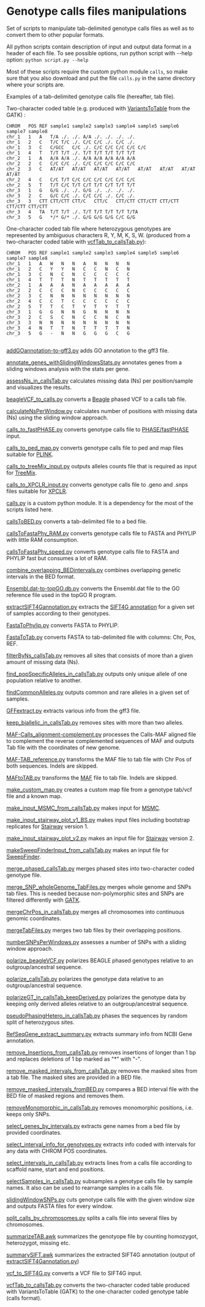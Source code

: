 # Genotype calls files manipulations

Set of scripts to manipulate tab-delimited genotype calls files as well as to convert them to other popular formats.

All python scripts contain description of input and output data format in a header of each file.
To see possible options, run python script with --help option:
`python script.py --help`

Most of these scripts require the custom python module `calls`, so make sure that you also download and put the file `calls.py` in the same directory where your scripts are.

Examples of a tab-delimited genotype calls file (hereafter, tab file).

Two-character coded table (e.g. produced with [VariantsToTable](https://software.broadinstitute.org/gatk/documentation/tooldocs/current/org_broadinstitute_gatk_tools_walkers_variantutils_VariantsToTable.php) from the GATK) :

```
CHROM   POS REF sample1 sample2 sample3 sample4 sample5 sample6 sample7 sample8
chr_1   1   A   T/A ./. ./. A/A ./. ./. ./. ./.
chr_1   2   C   T/C T/C ./. C/C C/C ./. C/C ./.
chr_1   3   C   C/GCC   C/C ./. C/C C/C C/C C/C C/C
chr_1   4   T   T/T T/T ./. T/T T/T T/T T/T T/T
chr_2   1   A   A/A A/A ./. A/A A/A A/A A/A A/A
chr_2   2   C   C/C C/C ./. C/C C/C C/C C/C C/C
chr_2   3   C   AT/AT   AT/AT   AT/AT   AT/AT   AT/AT   AT/AT   AT/AT   AT/AT
chr_2   4   C   C/C T/T C/C C/C C/C C/C C/C C/C
chr_2   5   T   T/T C/C T/T C/T T/T C/T T/T T/T
chr_3   1   G   G/G ./. ./. G/G ./. ./. ./. ./.
chr_3   2   C   G/C C/C ./. C/C C/C ./. C/C ./.
chr_3   3   CTT CTT/CTT CTT/C   CTT/C   CTT/CTT CTT/CTT CTT/CTT CTT/CTT CTT/CTT
chr_3   4   TA  T/T T/T ./. T/T T/T T/T T/T T/TA
chr_3   5   G   */* G/* ./. G/G G/G G/G C/C G/G

```

One-character coded tab file where heterozygous genotypes are represented by ambiguous characters R, Y, M, K, S, W.
(produced from a two-character coded table with [vcfTab_to_callsTab.py](vcfTab_to_callsTab.py)):

```
CHROM   POS REF sample1 sample2 sample3 sample4 sample5 sample6 sample7 sample8
chr_1   1   A   W   N   N   A   N   N   N   N
chr_1   2   C   Y   Y   N   C   C   N   C   N
chr_1   3   C   N   C   N   C   C   C   C   C
chr_1   4   T   T   T   N   T   T   T   T   T
chr_2   1   A   A   A   N   A   A   A   A   A
chr_2   2   C   C   C   N   C   C   C   C   C
chr_2   3   C   N   N   N   N   N   N   N   N
chr_2   4   C   C   T   C   C   C   C   C   C
chr_2   5   T   T   C   T   Y   T   Y   T   T
chr_3   1   G   G   N   N   G   N   N   N   N
chr_3   2   C   S   C   N   C   C   N   C   N
chr_3   3   N   N   N   N   N   N   N   N   N
chr_3   4   N   T   T   N   T   T   T   T   N
chr_3   5   G   -   N   N   G   G   G   C   G
```

##
[addGOannotation-to-gff3.py](addGOannotation-to-gff3.py) adds GO annotation to the gff3 file.

[annotate_genes_withSlidingWindowsStats.py](annotate_genes_withSlidingWindowsStats.py) annotates genes from a sliding windows analysis with the stats per gene.

[assessNs_in_callsTab.py](assessNs_in_callsTab.py) calculates missing data (Ns) per position/sample and visualizes the results.

[beagleVCF_to_calls.py](beagleVCF_to_calls.py) converts a [Beagle](https://faculty.washington.edu/browning/beagle/beagle.html) phased VCF to a calls tab file.

[calculateNsPerWindow.py](calculateNsPerWindow.py) calculates number of positions with missing data (Ns) using the sliding window approach.

[calls_to_fastPHASE.py](calls_to_fastPHASE.py) converts genotype calls file to [PHASE/fastPHASE](http://stephenslab.uchicago.edu/software.html) input.

[calls_to_ped_map.py](calls_to_ped_map.py) converts genotype calls file to ped and map files suitable for [PLINK](http://zzz.bwh.harvard.edu/plink/).

[calls_to_treeMix_input.py](calls_to_treeMix_input.py) outputs alleles counts file that is required as input for [TreeMix](https://bitbucket.org/nygcresearch/treemix/wiki/Home).

[calls_to_XPCLR_input.py](calls_to_XPCLR_input.py) converts genotype calls file to .geno and .snps files suitable for [XPCLR](https://reich.hms.harvard.edu/software).

[calls.py](calls.py) is a custom python module. It is a dependency for the most of the scripts listed here.

[callsToBED.py](callsToBED.py) converts a tab-delimited file to a bed file.

[callsToFastaPhy_RAM.py](callsToFastaPhy_RAM.py) converts genotype calls file to FASTA and PHYLIP with little RAM consumption.

[callsToFastaPhy_speed.py](callsToFastaPhy_speed.py) converts genotype calls file to FASTA and PHYLIP fast but consumes a lot of RAM.

[combine_overlapping_BEDintervals.py](combine_overlapping_BEDintervals.py) combines overlapping genetic intervals in the BED format.

[Ensembl.dat-to-topGO.db.py](Ensembl.dat-to-topGO.db.py) converts the Ensembl.dat file to the GO reference file used in the topGO R program.

[extractSIFT4Gannotation.py](extractSIFT4Gannotation.py) extracts the [SIFT4G annotation](http://sift.bii.a-star.edu.sg/sift4g/AnnotateVariants.html) for a given set of samples according to their genotypes.

[FastaToPhylip.py](FastaToPhylip.py) converts FASTA to PHYLIP.

[FastaToTab.py](FastaToTab.py)  converts FASTA to tab-delimited file with columns: Chr, Pos, REF.

[filterByNs_callsTab.py](filterByNs_callsTab.py) removes all sites that consists of more than a given amount of missing data (Ns).

[find_popSpecificAlleles_in_callsTab.py](find_popSpecificAlleles_in_callsTab.py) outputs only unique allele of one population relative to another.

[findCommonAlleles.py](findCommonAlleles.py) outputs common and rare alleles in a given set of samples.

[GFFextract.py](GFFextract.py) extracts various info from the gff3 file.

[keep_biallelic_in_callsTab.py](keep_biallelic_in_callsTab.py) removes sites with more than two alleles.

[MAF-Calls_alignment-complement.py](MAF-Calls_alignment-complement.py) processes the Calls-MAF aligned file to complement the reverse complemented sequences of MAF and outputs Tab file with the coordinates of new genome.

[MAF-TAB_reference.py](MAF-TAB_reference.py) transforms the MAF file to tab file with Chr Pos of both sequences. Indels are skipped.

[MAFtoTAB.py](MAFtoTAB.py) transforms the [MAF](https://genome.ucsc.edu/FAQ/FAQformat.html#format5) file to tab file. Indels are skipped.

[make_custom_map.py](make_custom_map.py) creates a custom map file from a genotype tab/vcf file and a known map.

[make_input_MSMC_from_callsTab.py](make_input_MSMC_from_callsTab.py) makes input for [MSMC](https://github.com/stschiff/msmc).


[make_input_stairway_plot_v1_BS.py](make_input_stairway_plot_v1_BS.py) makes input files including bootstrap replicates for [Stairway](https://sites.google.com/site/jpopgen/stairway-plot) version 1.

[make_input_stairway_plot_v2.py](make_input_stairway_plot_v2.py) makes an input file for [Stairway](https://sites.google.com/site/jpopgen/stairway-plot) version 2.


[makeSweepFinderInput_from_callsTab.py](makeSweepFinderInput_from_callsTab.py) makes an input file for [SweepFinder](http://people.binf.ku.dk/rasmus/webpage/sf.html).

[merge_phased_callsTab.py](merge_phased_callsTab.py) merges phased sites into two-character coded genotype file.

[merge_SNP_wholeGenome_TabFiles.py](merge_SNP_wholeGenome_TabFiles.py) merges whole genome and SNPs tab files. This is needed because non-polymorphic sites and SNPs are filtered differently with [GATK](https://software.broadinstitute.org/gatk/documentation/tooldocs/current/org_broadinstitute_gatk_tools_walkers_filters_VariantFiltration.php).

[mergeChrPos_in_callsTab.py](mergeChrPos_in_callsTab.py) merges all chromosomes into continuous genomic coordinates.

[mergeTabFiles.py](mergeTabFiles.py) merges two tab files by their overlapping positions.

[numberSNPsPerWindows.py](numberSNPsPerWindows.py) assesses a number of SNPs with a sliding window approach.

[polarize_beagleVCF.py](polarize_beagleVCF.py) polarizes BEAGLE phased genotypes relative to an outgroup/ancestral sequence.

[polarize_callsTab.py](polarize_callsTab.py) polarizes the genotype data relative to an outgroup/ancestral sequence.

[polarizeGT_in_callsTab_keepDerived.py](polarizeGT_in_callsTab_keepDerived.py) polarizes the genotype data by keeping only derived alleles relative to an outgroup/ancestral sequence.

[pseudoPhasingHetero_in_callsTab.py](pseudoPhasingHetero_in_callsTab.py) phases the sequences by random split of heterozygous sites.

[RefSeqGene_extract_summary.py](RefSeqGene_extract_summary.py) extracts summary info from NCBI Gene annotation.

[remove_Insertions_from_callsTab.py](remove_Insertions_from_callsTab.py) removes insertions of longer than 1 bp and replaces deletions of 1 bp marked as "*" with "-".

[remove_masked_intervals_from_callsTab.py](remove_masked_intervals_from_callsTab.py) removes the masked sites from a tab file. The masked sites are provided in a BED file.

[remove_masked_intervals_fromBED.py](remove_masked_intervals_fromBED.py) compares a BED interval file with the BED file of masked regions and removes them.

[removeMonomorphic_in_callsTab.py](removeMonomorphic_in_callsTab.py) removes monomorphic positions, i.e. keeps only SNPs.

[select_genes_by_intervals.py](select_genes_by_intervals.py) extracts gene names from a bed file by provided coordinates.

[select_interval_info_for_genotypes.py](select_interval_info_for_genotypes.py) extracts info coded with intervals for any data with CHROM POS coordinates.

[select_intervals_in_callsTab.py](select_intervals_in_callsTab.py) extracts lines from a calls file according to scaffold name, start and end positions.

[selectSamples_in_callsTab.py](selectSamples_in_callsTab.py) subsamples a genotype calls file by sample names. It also can be used to rearrange samples in a calls file.

[slidingWindowSNPs.py](slidingWindowSNPs.py) cuts genotype calls file with the given window size and outputs FASTA files for every window.

[split_calls_by_chromosomes.py](split_calls_by_chromosomes.py) splits a calls file into several files by chromosomes.

[summarizeTAB.awk](summarizeTAB.awk) summarizes the genotyope file by counting homozygot, heterozygot, missing etc.

[summarySIFT.awk](summarySIFT.awk) summarizes the extracted SIFT4G annotation (output of [extractSIFT4Gannotation.py](extractSIFT4Gannotation.py))

[vcf_to_SIFT4G.py](vcf_to_SIFT4G.py) converts a VCF file to SIFT4G input.

[vcfTab_to_callsTab.py](vcfTab_to_callsTab.py) converts the two-character coded table produced with VariantsToTable (GATK) to the one-character coded genotype table (calls format).
